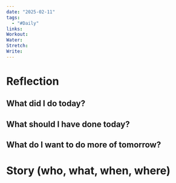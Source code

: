 ```yaml
---
date: "2025-02-11"
tags:
  - "#Daily"
links: 
Workout: 
Water: 
Stretch: 
Write:
---
```

# Reflection
## What did I do today?

## What should I have done today?

## What do I want to do more of tomorrow?

# Story (who, what, when, where)

